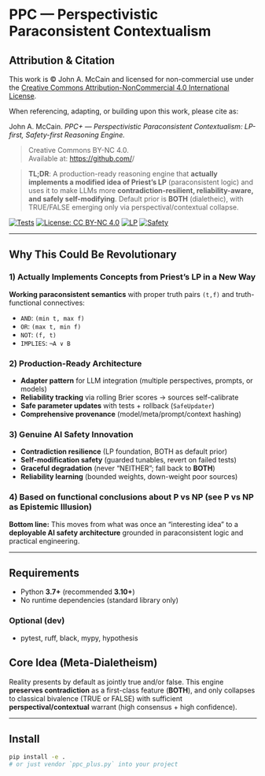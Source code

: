 # PPC — Perspectivistic Paraconsistent Contextualism

## Attribution & Citation

This work is © John A. McCain and licensed for non-commercial use under the [Creative Commons Attribution-NonCommercial 4.0 International License](LICENSE).

When referencing, adapting, or building upon this work, please cite as:

John A. McCain. *PPC+ — Perspectivistic Paraconsistent Contextualism: LP-first, Safety-first Reasoning Engine.*  
> Creative Commons BY-NC 4.0.  
> Available at: https://github.com/<JohnAugustineMcCain>/<Trivalent>

> **TL;DR**: A production-ready reasoning engine that **actually implements a modified idea of Priest’s LP** (paraconsistent logic) and uses it to make LLMs more **contradiction-resilient, reliability-aware, and safely self-modifying**. Default prior is **BOTH** (dialetheic), with TRUE/FALSE emerging only via perspectival/contextual collapse.

[![Tests](https://img.shields.io/badge/tests-passing-brightgreen)](#)
[![License: CC BY-NC 4.0](https://img.shields.io/badge/license-CCBYNC-blue.svg)](#)
[![LP](https://img.shields.io/badge/logic-Priest's%20LP-purple)](#)
[![Safety](https://img.shields.io/badge/focus-AI%20Safety-orange)](#)

---

## Why This Could Be Revolutionary

### 1) Actually Implements Concepts from Priest’s LP in a New Way
**Working paraconsistent semantics** with proper truth pairs `(t,f)` and truth-functional connectives:
- `AND`: `(min t, max f)`  
- `OR`: `(max t, min f)`  
- `NOT`: `(f, t)`  
- `IMPLIES`: `¬A ∨ B`

### 2) Production-Ready Architecture
- **Adapter pattern** for LLM integration (multiple perspectives, prompts, or models)
- **Reliability tracking** via rolling Brier scores → sources self-calibrate
- **Safe parameter updates** with tests + rollback (`SafeUpdater`)
- **Comprehensive provenance** (model/meta/prompt/context hashing)

### 3) Genuine AI Safety Innovation
- **Contradiction resilience** (LP foundation, BOTH as default prior)
- **Self-modification safety** (guarded tunables, revert on failed tests)
- **Graceful degradation** (never “NEITHER”; fall back to **BOTH**)
- **Reliability learning** (bounded weights, down-weight poor sources)

### 4) Based on functional conclusions about P vs NP (see P vs NP as Epistemic Illusion)
**Bottom line:** This moves from what was once an “interesting idea” to a **deployable AI safety architecture** grounded in paraconsistent logic and practical engineering.

---

## Requirements
- Python **3.7+** (recommended **3.10+**)
- No runtime dependencies (standard library only)

### Optional (dev)
- pytest, ruff, black, mypy, hypothesis

## Core Idea (Meta-Dialetheism)
Reality presents by default as jointly true and/or false. This engine **preserves contradiction** as a first-class feature (**BOTH**), and only collapses to classical bivalence (TRUE or FALSE) with sufficient **perspectival/contextual** warrant (high consensus + high confidence).

---

## Install
```bash
pip install -e .
# or just vendor `ppc_plus.py` into your project
